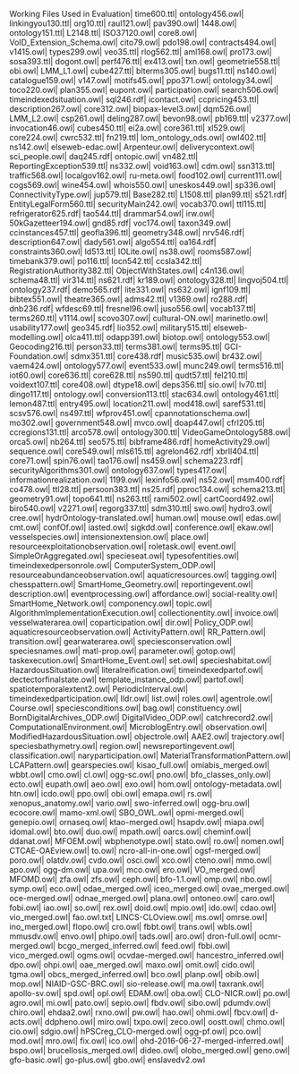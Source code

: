 Working Files Used in Evaluation|
time600.ttl|
ontology456.owl|
linkingyou130.ttl|
org10.ttl|
raul121.owl|
pav390.owl|
1448.owl|
ontology151.ttl|
L2148.ttl|
ISO37120.owl|
core8.owl|
VoID_Extension_Schema.owl|
cito79.owl|
pdo198.owl|
contracts494.owl|
v1415.owl|
types299.owl|
veo35.ttl|
rlog562.ttl|
aml168.owl|
pro173.owl|
sosa393.ttl|
dogont.owl|
perf476.ttl|
ex413.owl|
txn.owl|
geometrie558.ttl|
obi.owl|
LMM_L1.owl|
cube427.ttl|
blterms305.owl|
bugs11.ttl|
ns140.owl|
catalogue159.owl|
v147.owl|
motifs45.owl|
ppo371.owl|
ontology34.owl|
toco220.owl|
plan355.owl|
eupont.owl|
participation.owl|
search506.owl|
timeindexedsituation.owl|
sql246.rdf|
icontact.owl|
ccpricing453.ttl|
description267.owl|
core312.owl|
biopax-level3.owl|
dqm526.owl|
LMM_L2.owl|
csp261.owl|
deling287.owl|
bevon98.owl|
pb169.ttl|
v2377.owl|
invocation46.owl|
cubes450.ttl|
ei2a.owl|
core361.ttl|
xl529.owl|
core224.owl|
cwrc532.ttl|
fn219.ttl|
lom_ontology_ods.owl|
owl402.ttl|
ns142.owl|
elseweb-edac.owl|
Arpenteur.owl|
deliverycontext.owl|
sci_people.owl|
daq245.rdf|
ontopic.owl|
vn482.ttl|
ReportingException539.ttl|
ns332.owl|
void163.owl|
cdm.owl|
ssn313.ttl|
traffic568.owl|
localgov162.owl|
ru-meta.owl|
food102.owl|
current111.owl|
cogs569.owl|
wine454.owl|
whois550.owl|
uneskos449.owl|
sp336.owl|
ConnectivityType.owl|
jup579.ttl|
Base282.ttl|
L1508.ttl|
plan99.ttl|
s521.rdf|
EntityLegalForm560.ttl|
securityMain242.owl|
vocab370.owl|
ttl115.ttl|
refrigerator625.rdf|
tao544.ttl|
drammar54.owl|
irw.owl|
50kGazetteer194.owl|
gnd85.rdf|
voc174.owl|
taxon349.owl|
ccinstances457.ttl|
geofla396.ttl|
geometry348.owl|
nrv546.rdf|
description647.owl|
dady561.owl|
algo554.ttl|
oa164.rdf|
constraints360.owl|
ld513.ttl|
IOLite.owl|
ns38.owl|
rooms587.owl|
timebank379.owl|
po116.ttl|
locn542.ttl|
ccsla342.ttl|
RegistrationAuthority382.ttl|
ObjectWithStates.owl|
c4n136.owl|
schema48.ttl|
vir314.ttl|
ns621.rdf|
kr189.owl|
ontology328.ttl|
lingvoj504.ttl|
ontology237.rdf|
demo565.rdf|
lite331.owl|
ns632.owl|
ignf109.ttl|
bibtex551.owl|
theatre365.owl|
adms42.ttl|
v1369.owl|
ro288.rdf|
dnb236.rdf|
wfdesc69.ttl|
fresnel96.owl|
juso556.owl|
vocab137.ttl|
terms260.ttl|
v1114.owl|
scovo307.owl|
cultural-ON.owl|
marinetlo.owl|
usability177.owl|
geo345.rdf|
lio352.owl|
military515.ttl|
elseweb-modelling.owl|
olca411.ttl|
odapp391.owl|
biotop.owl|
ontology553.owl|
Geocoding216.ttl|
person33.ttl|
terms381.owl|
terms95.ttl|
GCI-Foundation.owl|
sdmx351.ttl|
core438.rdf|
music535.owl|
br432.owl|
vaem424.owl|
ontology577.owl|
event533.owl|
munc249.owl|
terms516.ttl|
iot60.owl|
core636.ttl|
core628.ttl|
ns590.ttl|
qudt57.ttl|
fel210.ttl|
voidext107.ttl|
core408.owl|
dtype18.owl|
deps356.ttl|
sio.owl|
lv70.ttl|
dingo117.ttl|
ontology.owl|
conversion113.ttl|
stac634.owl|
ontology461.ttl|
lemon487.ttl|
entry495.owl|
location211.owl|
mod418.owl|
saref531.ttl|
scsv576.owl|
ns497.ttl|
wfprov451.owl|
cpannotationschema.owl|
mo302.owl|
government548.owl|
mvco.owl|
doap447.owl|
cfrl205.ttl|
ccregions131.ttl|
arco578.owl|
ontology300.ttl|
VideoGameOntology588.owl|
orca5.owl|
nb264.ttl|
seo575.ttl|
bibframe486.rdf|
homeActivity29.owl|
sequence.owl|
core549.owl|
mls615.ttl|
agrelon462.rdf|
xbrll404.ttl|
core71.owl|
spin76.owl|
tao176.owl|
ns459.owl|
schema223.rdf|
securityAlgorithms301.owl|
ontology637.owl|
types417.owl|
informationrealization.owl|
1199.owl|
lexinfo56.owl|
ns52.owl|
msm400.rdf|
co478.owl|
ttl28.ttl|
persoon383.ttl|
ns25.rdf|
pproc134.owl|
schema213.ttl|
geometry91.owl|
topo641.ttl|
ns263.ttl|
rami502.owl|
cartCoord492.owl|
biro540.owl|
v2271.owl|
regorg337.ttl|
sdm310.ttl|
swo.owl|
hydro3.owl|
cree.owl|
hydrOntology-translated.owl|
human.owl|
mouse.owl|
edas.owl|
cmt.owl|
confOf.owl|
iasted.owl|
sigkdd.owl|
conference.owl|
ekaw.owl|
vesselspecies.owl|
intensionextension.owl|
place.owl|
resourceexploitationobservation.owl|
roletask.owl|
event.owl|
SimpleOrAggregated.owl|
specieseat.owl|
typesofentities.owl|
timeindexedpersonrole.owl|
ComputerSystem_ODP.owl|
resourceabundanceobservation.owl|
aquaticresources.owl|
tagging.owl|
chesspattern.owl|
SmartHome_Geometry.owl|
reportingevent.owl|
description.owl|
eventprocessing.owl|
affordance.owl|
social-reality.owl|
SmartHome_Network.owl|
componency.owl|
topic.owl|
AlgorithmImplementationExecution.owl|
collectionentity.owl|
invoice.owl|
vesselwaterarea.owl|
coparticipation.owl|
dir.owl|
Policy_ODP.owl|
aquaticresourceobservation.owl|
ActivityPattern.owl|
RR_Pattern.owl|
transition.owl|
gearwaterarea.owl|
speciesconservation.owl|
speciesnames.owl|
matl-prop.owl|
parameter.owl|
gotop.owl|
taskexecution.owl|
SmartHome_Event.owl|
set.owl|
specieshabitat.owl|
HazardousSituation.owl|
literalreification.owl|
timeindexedpartof.owl|
dectectorfinalstate.owl|
template_instance_odp.owl|
partof.owl|
spatiotemporalextent2.owl|
PeriodicInterval.owl|
timeindexedparticipation.owl|
lldr.owl|
list.owl|
roles.owl|
agentrole.owl|
Course.owl|
speciesconditions.owl|
bag.owl|
constituency.owl|
BornDigitalArchives_ODP.owl|
DigitalVideo_ODP.owl|
catchrecord2.owl|
ComputationalEnvironment.owl|
MicroblogEntry.owl|
observation.owl|
ModifiedHazardousSituation.owl|
objectrole.owl|
AAE2.owl|
trajectory.owl|
speciesbathymetry.owl|
region.owl|
newsreportingevent.owl|
classification.owl|
naryparticipation.owl|
MaterialTransformationPattern.owl|
LCAPattern.owl|
gearspecies.owl|
kisao_full.owl|
omiabis_merged.owl|
wbbt.owl|
cmo.owl|
cl.owl|
ogg-sc.owl|
pno.owl|
bfo_classes_only.owl|
ecto.owl|
eupath.owl|
aeo.owl|
exo.owl|
hom.owl|
ontology-metadata.owl|
htn.owl|
icdo.owl|
ppo.owl|
obi.owl|
emapa.owl|
rs.owl|
xenopus_anatomy.owl|
vario.owl|
swo-inferred.owl|
ogg-bru.owl|
ecocore.owl|
mamo-xml.owl|
SBO_OWL.owl|
opmi-merged.owl|
genepio.owl|
ornaseq.owl|
ktao-merged.owl|
hsapdv.owl|
miapa.owl|
idomal.owl|
bto.owl|
duo.owl|
mpath.owl|
oarcs.owl|
cheminf.owl|
ddanat.owl|
MFOEM.owl|
wbphenotype.owl|
stato.owl|
ro.owl|
nomen.owl|
CTCAE-OAEview.owl|
to.owl|
ncro-all-in-one.owl|
ogsf-merged.owl|
poro.owl|
olatdv.owl|
cvdo.owl|
osci.owl|
xco.owl|
cteno.owl|
mmo.owl|
apo.owl|
ogg-dm.owl|
upa.owl|
mco.owl|
ero.owl|
VO_merged.owl|
MFOMD.owl|
zfa.owl|
zfs.owl|
ceph.owl|
bfo-1.1.owl|
omp.owl|
nbo.owl|
symp.owl|
eco.owl|
odae_merged.owl|
iceo_merged.owl|
ovae_merged.owl|
oce-merged.owl|
odnae_merged.owl|
plana.owl|
ontoneo.owl|
caro.owl|
fobi.owl|
iao.owl|
so.owl|
rex.owl|
doid.owl|
mpio.owl|
ido.owl|
cdao.owl|
vio_merged.owl|
fao.owl.txt|
LINCS-CLOview.owl|
ms.owl|
omrse.owl|
ino_merged.owl|
flopo.owl|
cro.owl|
fbbt.owl|
trans.owl|
wbls.owl|
mmusdv.owl|
envo.owl|
phipo.owl|
tads.owl|
aro.owl|
dron-full.owl|
ocmr-merged.owl|
bcgo_merged_inferred.owl|
feed.owl|
fbbi.owl|
vico_merged.owl|
ogms.owl|
ocvdae-merged.owl|
hancestro_inferred.owl|
dpo.owl|
ohpi.owl|
oae_merged.owl|
maxo.owl|
omit.owl|
cido.owl|
tgma.owl|
obcs_merged_inferred.owl|
bco.owl|
planp.owl|
obib.owl|
mop.owl|
NIAID-GSC-BRC.owl|
sio-release.owl|
ma.owl|
taxrank.owl|
apollo-sv.owl|
spd.owl|
opl.owl|
EDAM.owl|
oba.owl|
CLO-NICR.owl|
po.owl|
agro.owl|
mi.owl|
pato.owl|
sepio.owl|
fbdv.owl|
sibo.owl|
pdumdv.owl|
chiro.owl|
ehdaa2.owl|
rxno.owl|
pw.owl|
hao.owl|
ohmi.owl|
fbcv.owl|
d-acts.owl|
ddpheno.owl|
miro.owl|
txpo.owl|
zeco.owl|
oostt.owl|
chmo.owl|
cio.owl|
sdgio.owl|
hPSCreg_CLO-merged.owl|
ogg-pf.owl|
pco.owl|
mod.owl|
mro.owl|
fix.owl|
ico.owl|
ohd-2016-06-27-merged-inferred.owl|
bspo.owl|
brucellosis_merged.owl|
dideo.owl|
olobo_merged.owl|
geno.owl|
gfo-basic.owl|
go-plus.owl|
gbo.owl|
enslavedv2.owl
